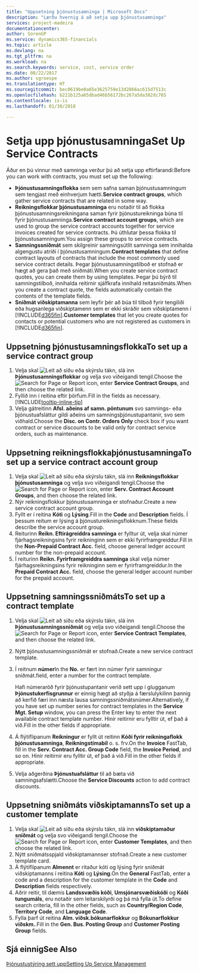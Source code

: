 ```yaml
---
title: "Uppsetning þjónustusamninga | Microsoft Docs"
description: "Lærðu hvernig á að setja upp þjónustusamninga"
services: project-madeira
documentationcenter: 
author: SorenGP
ms.service: dynamics365-financials
ms.topic: article
ms.devlang: na
ms.tgt_pltfrm: na
ms.workload: na
ms.search.keywords: service, cost, service order
ms.date: 08/22/2017
ms.author: sgroespe
ms.translationtype: HT
ms.sourcegitcommit: bec0619be0a65e3625759e13d2866ac615d7513c
ms.openlocfilehash: b221b125a65dbad46b56172bc267a5da382dc765
ms.contentlocale: is-is
ms.lasthandoff: 01/30/2018

---
```


# <a name="set-up-service-contracts"></a><span data-ttu-id="394ec-103">Setja upp þjónustusamninga</span><span class="sxs-lookup"><span data-stu-id="394ec-103">Set Up Service Contracts</span></span>
<span data-ttu-id="394ec-104">Áður en þú vinnur með samninga verður þú að setja upp eftirfarandi:</span><span class="sxs-lookup"><span data-stu-id="394ec-104">Before you can work with contracts, you must set up the following:</span></span> 

* <span data-ttu-id="394ec-105">**Þjónustusamningsflokka** sem sem safna saman þjónustusamningum sem tengjast með einhverjum hætti.</span><span class="sxs-lookup"><span data-stu-id="394ec-105">**Service contract groups**, which gather service contracts that are related in some way.</span></span>
* <span data-ttu-id="394ec-106">**Reikningsflokkar þjónustusamninga** eru notaðir til að flokka þjónustusamningsreikningana saman fyrir þjónustureikninga búna til fyrir þjónustusamninga.</span><span class="sxs-lookup"><span data-stu-id="394ec-106">**Service contract account groups**, which are used to group the service contract accounts together for service invoices created for service contracts.</span></span> <span data-ttu-id="394ec-107">Þú úthlutar þessa flokka til þjónustusamningum.</span><span class="sxs-lookup"><span data-stu-id="394ec-107">You assign these groups to service contracts.</span></span>  
* <span data-ttu-id="394ec-108">**Samningssniðmát** sem skilgreinir samningsútlit samninga sem innihalda algengustu atriði í þjónustusamningum.</span><span class="sxs-lookup"><span data-stu-id="394ec-108">**Contract templates** that define contract layouts of contracts that include the most commonly used service contract details.</span></span> <span data-ttu-id="394ec-109">Þegar þjónustusamningstilboð er stofnað er hægt að gera það með sniðmáti.</span><span class="sxs-lookup"><span data-stu-id="394ec-109">When you create service contract quotes, you can create them by using templates.</span></span> <span data-ttu-id="394ec-110">Þegar þú býrð til samningstilboð, innihalda reitirnir sjálfkrafa innihald reitasniðmáts.</span><span class="sxs-lookup"><span data-stu-id="394ec-110">When you create a contract quote, the fields automatically contain the contents of the template fields.</span></span>
* <span data-ttu-id="394ec-111">**Sniðmát viðskiptamanna** sem leyfir þér að búa til tilboð fyrir tengiliði eða hugsanlega viðskiptamenn sem er ekki skráðir sem viðskiptamenn í [!INCLUDE[d365fin](includes/d365fin_md.md)].</span><span class="sxs-lookup"><span data-stu-id="394ec-111">**Customer templates** that let you create quotes for contacts or potential customers who are not registered as customers in [!INCLUDE[d365fin](includes/d365fin_md.md)].</span></span>  

## <a name="to-set-up-a-service-contract-group"></a><span data-ttu-id="394ec-112">Uppsetning þjónustusamningsflokka</span><span class="sxs-lookup"><span data-stu-id="394ec-112">To set up a service contract group</span></span>  
1. <span data-ttu-id="394ec-113">Velja skal ![Leit að síðu eða skýrslu](media/ui-search/search_small.png "Leit að síðu eða skýrslu táknið") tákn, slá inn **Þjónustusamningsflokkar** og velja svo viðeigandi tengil.</span><span class="sxs-lookup"><span data-stu-id="394ec-113">Choose the ![Search for Page or Report](media/ui-search/search_small.png "Search for Page or Report icon") icon, enter **Service Contract Groups**, and then choose the related link.</span></span>  
2. <span data-ttu-id="394ec-114">Fyllið inn í reitina eftir þörfum.</span><span class="sxs-lookup"><span data-stu-id="394ec-114">Fill in the fields as necessary.</span></span> [!INCLUDE[tooltip-inline-tip](includes/tooltip-inline-tip_md.md)]
3. <span data-ttu-id="394ec-115">Velja gátreitinn **Afsl. aðeins af samn. pöntunum** svo samnings- eða þjónustuafsláttur gildi aðeins um samningsþjónustupantanir, svo sem viðhald.</span><span class="sxs-lookup"><span data-stu-id="394ec-115">Choose the **Disc. on Contr. Orders Only** check box if you want contract or service discounts to be valid only for contract service orders, such as maintenance.</span></span>  

## <a name="to-set-up-a-service-contract-account-group"></a><span data-ttu-id="394ec-116">Uppsetning reikningsflokkaþjónustusamninga</span><span class="sxs-lookup"><span data-stu-id="394ec-116">To set up a service contract account group</span></span>  
1. <span data-ttu-id="394ec-117">Velja skal ![Leit að síðu eða skýrslu](media/ui-search/search_small.png "Leit að síðu eða skýrslu táknið") tákn, slá inn **Reikningsflokkar þjónustusamninga** og velja svo viðeigandi tengil.</span><span class="sxs-lookup"><span data-stu-id="394ec-117">Choose the ![Search for Page or Report](media/ui-search/search_small.png "Search for Page or Report icon") icon, enter **Serv. Contract Account Groups**, and then choose the related link.</span></span>  
2. <span data-ttu-id="394ec-118">Nýr reikningsflokkur þjónustusamninga er stofnaður.</span><span class="sxs-lookup"><span data-stu-id="394ec-118">Create a new service contract account group.</span></span>   
3. <span data-ttu-id="394ec-119">Fyllt er í reitina **Kóti** og **Lýsing**.</span><span class="sxs-lookup"><span data-stu-id="394ec-119">Fill in the **Code** and **Description** fields.</span></span> <span data-ttu-id="394ec-120">Í þessum reitum er lýsing á þjónustureikningsflokknum.</span><span class="sxs-lookup"><span data-stu-id="394ec-120">These fields describe the service account group.</span></span>  
4. <span data-ttu-id="394ec-121">Reiturinn **Reikn. Eftirágreiddra samninga** er fylltur út, velja skal númer fjárhagsreikningsins fyrir reikninginn sem er ekki fyrirframgreiddur.</span><span class="sxs-lookup"><span data-stu-id="394ec-121">Fill in the **Non-Prepaid Contract Acc.** field, choose general ledger account number for the non-prepaid account.</span></span>  
5. <span data-ttu-id="394ec-122">Í reiturinn **Reikn. Fyrirframgreiddra samninga** skal velja númer fjárhagsreikningsins fyrir reikninginn sem er fyrirframgreiddur.</span><span class="sxs-lookup"><span data-stu-id="394ec-122">In the **Prepaid Contract Acc.** field, choose the general ledger account number for the prepaid account.</span></span>  

## <a name="to-set-up-a-contract-template"></a><span data-ttu-id="394ec-123">Uppsetning samningssniðmáts</span><span class="sxs-lookup"><span data-stu-id="394ec-123">To set up a contract template</span></span>  
1. <span data-ttu-id="394ec-124">Velja skal ![Leit að síðu eða skýrslu](media/ui-search/search_small.png "Leit að síðu eða skýrslu táknið") tákn, slá inn **Þjónustusamningssniðmát** og velja svo viðeigandi tengil.</span><span class="sxs-lookup"><span data-stu-id="394ec-124">Choose the ![Search for Page or Report](media/ui-search/search_small.png "Search for Page or Report icon") icon, enter **Service Contract Templates**, and then choose the related link.</span></span>  
2. <span data-ttu-id="394ec-125">Nýtt þjónustusamningssniðmát er stofnað.</span><span class="sxs-lookup"><span data-stu-id="394ec-125">Create a new service contract template.</span></span>  
3. <span data-ttu-id="394ec-126">Í reitnum **númer**</span><span class="sxs-lookup"><span data-stu-id="394ec-126">In the **No.**</span></span> <span data-ttu-id="394ec-127">er fært inn númer fyrir samningur sniðmát.</span><span class="sxs-lookup"><span data-stu-id="394ec-127">field, enter a number for the contract template.</span></span>  
  
     <span data-ttu-id="394ec-128">Hafi númeraröð fyrir þjónustupantanir verið sett upp í glugganum **Þjónustukerfisgrunnur** er einnig hægt að styðja á færslulykilinn þannig að kerfið færi inn næsta lausa samningssniðmátsnúmer.</span><span class="sxs-lookup"><span data-stu-id="394ec-128">Alternatively, if you have set up number series for contract templates in the **Service Mgt. Setup** window, you can press the Enter key to enter the next available contract template number.</span></span> <span data-ttu-id="394ec-129">Hinir reitirnir eru fylltir út, ef það á við.</span><span class="sxs-lookup"><span data-stu-id="394ec-129">Fill in the other fields if appropriate.</span></span>  
  
4. <span data-ttu-id="394ec-130">Á flýtiflipanum **Reikningur** er fyllt út reitinn **Kóði fyrir reikningaflokk þjónustusamninga**, **Reikningstímabil** o. s. frv.</span><span class="sxs-lookup"><span data-stu-id="394ec-130">On the **Invoice** FastTab, fill in the **Serv. Contract Acc. Group Code** field, the **Invoice Period**, and so on.</span></span> <span data-ttu-id="394ec-131">Hinir reitirnir eru fylltir út, ef það á við.</span><span class="sxs-lookup"><span data-stu-id="394ec-131">Fill in the other fields if appropriate.</span></span>  
5. <span data-ttu-id="394ec-132">Velja aðgerðina **Þjónustuafsláttur** til að bæta við samningsafslætti.</span><span class="sxs-lookup"><span data-stu-id="394ec-132">Choose the **Service Discounts** action to add contract discounts.</span></span>  

## <a name="to-set-up-a-customer-template"></a><span data-ttu-id="394ec-133">Uppsetning sniðmáts viðskiptamanns</span><span class="sxs-lookup"><span data-stu-id="394ec-133">To set up a customer template</span></span>  
1. <span data-ttu-id="394ec-134">Velja skal ![Leit að síðu eða skýrslu](media/ui-search/search_small.png "Leit að síðu eða skýrslu táknið") tákn, slá inn **viðskiptamaður sniðmát** og velja svo viðeigandi tengil.</span><span class="sxs-lookup"><span data-stu-id="394ec-134">Choose the ![Search for Page or Report](media/ui-search/search_small.png "Search for Page or Report icon") icon, enter **Customer Templates**, and then choose the related link.</span></span>  
2. <span data-ttu-id="394ec-135">Nýtt  sniðmátsspjald viðskiptamannser stofnað.</span><span class="sxs-lookup"><span data-stu-id="394ec-135">Create a new customer template card.</span></span>  
3. <span data-ttu-id="394ec-136">Á flýtiflipanum **Almennt** er ritaður kóti og lýsing fyrir sniðmát viðskiptamanns í reitina **Kóti** og **Lýsing**.</span><span class="sxs-lookup"><span data-stu-id="394ec-136">On the **General** FastTab, enter a code and a description for the customer template in the **Code** and **Description** fields respectively.</span></span> 
4. <span data-ttu-id="394ec-137">Aðrir reitir, til dæmis **Landssvæðis kóði**, **Umsjónarsvæðiskóði** og **Kóði tungumáls**, eru notaðir sem leitarskilyrði og þá má fylla út.</span><span class="sxs-lookup"><span data-stu-id="394ec-137">To define search criteria, fill in the other fields, such as **Country/Region Code**, **Territory Code**, and **Language Code**.</span></span>  
5. <span data-ttu-id="394ec-138">Fylla þarf út reitina **Alm. viðsk.bókunarflokkur** og **Bókunarflokkur viðskm.**.</span><span class="sxs-lookup"><span data-stu-id="394ec-138">Fill in the **Gen. Bus. Posting Group** and **Customer Posting Group** fields.</span></span>  

## <a name="see-also"></a><span data-ttu-id="394ec-139">Sjá einnig</span><span class="sxs-lookup"><span data-stu-id="394ec-139">See Also</span></span>
[<span data-ttu-id="394ec-140">Þjónustustýring sett upp</span><span class="sxs-lookup"><span data-stu-id="394ec-140">Setting Up Service Management</span></span>](service-setup-service.md)
